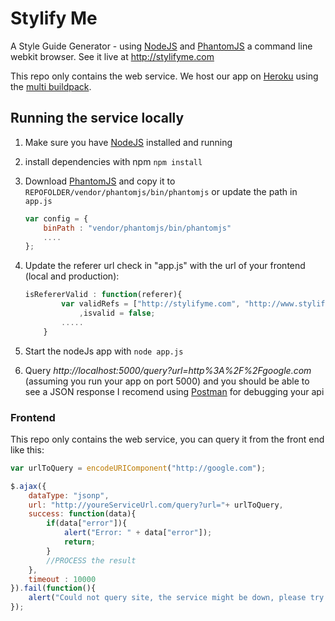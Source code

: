 # Stylify Me

A Style Guide Generator - using [NodeJS](http://nodejs.org/) and [PhantomJS](http://phantomjs.org) a command line webkit browser.
See it live at http://stylifyme.com

This repo only contains the web service.
We host our app on [Heroku](http://heroku.com) using the [multi buildpack](https://github.com/ddollar/heroku-buildpack-multi).


## Running the service locally
1. Make sure you have [NodeJS](http://nodejs.org/) installed and running
2. install dependencies with npm `npm install`
2. Download [PhantomJS](http://phantomjs.org) and copy it to `REPOFOLDER/vendor/phantomjs/bin/phantomjs` or update the path in `app.js`

	```javaScript
	var config = {
		binPath : "vendor/phantomjs/bin/phantomjs"
		....
	};
	```
3. Update the referer url check in  "app.js" with the url of your frontend (local and production):

	```javaScript
	isRefererValid : function(referer){
			var validRefs = ["http://stylifyme.com", "http://www.stylifyme.com", "http://stylify.herokuapp.com", "http://localhost:9185", "http://localhost:" + app.get('port')]
				,isvalid = false;
			.....
		}
	```
4. Start the nodeJs app with `node app.js`
5. Query *http://localhost:5000/query?url=http%3A%2F%2Fgoogle.com* (assuming you run your app on port 5000) and you should be able to see a JSON response
	I recomend using [Postman](http://www.getpostman.com) for debugging your api


### Frontend
This repo only contains the web service, you can query it from the front end like this:

```javaScript
var urlToQuery = encodeURIComponent("http://google.com");

$.ajax({
	dataType: "jsonp",
	url: "http://youreServiceUrl.com/query?url="+ urlToQuery,
	success: function(data){
		if(data["error"]){
			alert("Error: " + data["error"]);
			return;
		}
		//PROCESS the result		
	},
	timeout : 10000
}).fail(function(){
	alert("Could not query site, the service might be down, please try again later.");
});
```

